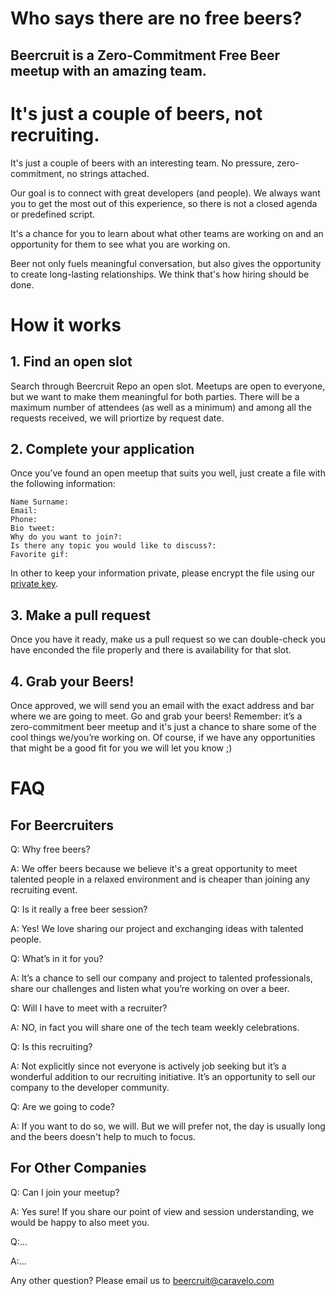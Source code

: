 # Who says there are no free beers?

## Beercruit is a Zero-Commitment Free Beer meetup with an amazing team.





# It's just a couple of beers, not recruiting.
It's just a couple of beers with an interesting team. No pressure, zero-commitment, no strings attached.

Our goal is to connect with great developers (and people). We always want you to get the most out of this experience, so there is not a closed agenda or predefined script.

It's a chance for you to learn about what other teams are working on and an opportunity for them to see what you are working on.

Beer not only fuels meaningful conversation, but also gives the opportunity to create long-lasting relationships. We think that's how hiring should be done.



# How it works
## 1. Find an open slot
Search through Beercruit Repo an open slot. Meetups are open to everyone, but we want to make them meaningful for both parties. There will be a maximum number of attendees (as well as a minimum) and among all the requests received, we will priortize by request date.

## 2. Complete your application
Once you’ve found an open meetup that suits you well, just create a file with the following information:

```
Name Surname: 
Email:
Phone:
Bio tweet:
Why do you want to join?:
Is there any topic you would like to discuss?:
Favorite gif:
```

In other to keep your information private, please encrypt the file using our [private key](../privateKey).
 
## 3. Make a pull request
Once you have it ready, make us a pull request so we can double-check you have enconded the file properly and there is availability for that slot.

## 4. Grab your Beers!
Once approved, we will send you an email with the exact address and bar where we are going to meet. Go and grab your beers! 
Remember: it’s a zero-commitment beer meetup and it's just a chance to share some of the cool things we/you’re working on.
Of course, if we have any opportunities that might be a good fit for you we will let you know ;)

  

# FAQ
## For Beercruiters
Q: Why free beers?

A: We offer beers because we believe it's a great opportunity to meet talented people in a relaxed environment and is cheaper than joining any recruiting event.

Q: Is it really a free beer session?

A: Yes! We love sharing our project and exchanging ideas with talented people. 

Q: What’s in it for you?

A: It’s a chance to sell our company and project to talented professionals, share our challenges and listen what you’re working on over a beer.

Q: Will I have to meet with a recruiter?

A: NO, in fact you will share one of the tech team weekly celebrations.

Q: Is this recruiting?

A: Not explicitly since not everyone is actively job seeking but it’s a wonderful addition to our recruiting initiative. It’s an opportunity to sell our company to the developer community.

Q: Are we going to code?

A: If you want to do so, we will. But we will prefer not, the day is usually long and the beers doesn't help to much to focus.

## For Other Companies
Q: Can I join your meetup?

A: Yes sure! If you share our point of view and session understanding, we would be happy to also meet you.

Q:...

A:... 

Any other question? Please email us to beercruit@caravelo.com



